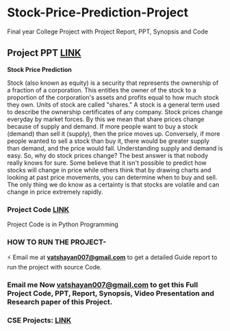 # Stock-Price-Prediction-Project
Final year College Project with Project Report, PPT, Synopsis and Code


## Project PPT [**LINK**](https://github.com/Vatshayan/Final-Year-Machine-Learning-Stock-Price-Prediction-Project/blob/main/Stock_price%20_prediction.pptx)


**Stock Price Prediction**

Stock (also known as equity) is a security that represents the ownership of a fraction of a corporation. This entitles the owner of the stock to a proportion of the corporation's assets and profits equal to how much stock they own. Units of stock are called "shares." 
A stock is a general term used to describe the ownership certificates of any company.
Stock prices change everyday by market forces. By this we mean that share prices change because of supply and demand. If more people want to buy a stock (demand) than sell it (supply), then the price moves up. Conversely, if more people wanted to sell a stock than buy it, there would be greater supply than demand, and the price would fall.
Understanding supply and demand is easy. 
So, why do stock prices change? The best answer is that nobody really knows for sure. Some believe that it isn't possible to predict how stocks will change in price while others think that by drawing charts and looking at past price movements, you can determine when to buy and sell. The only thing we do know as a certainty is that stocks are volatile and can change in price extremely rapidly.

 ### Project Code [**LINK**](https://github.com/Vatshayan/Final-Year-Machine-Learning-Stock-Price-Prediction-Project/blob/main/Stocks_code.ipynb)
 
 Project Code is in Python Programming 
 
### HOW TO RUN THE PROJECT-
⚡ Email me at **vatshayan007@gmail.com** to get a detailed Guide report to run the project with source Code.

### Email me Now **vatshayan007@gmail.com** to get this Full Project Code, PPT, Report, Synopsis, Video Presentation and Research paper of this Project.



### CSE Projects: [LINK](https://www.cse-projects.com)
